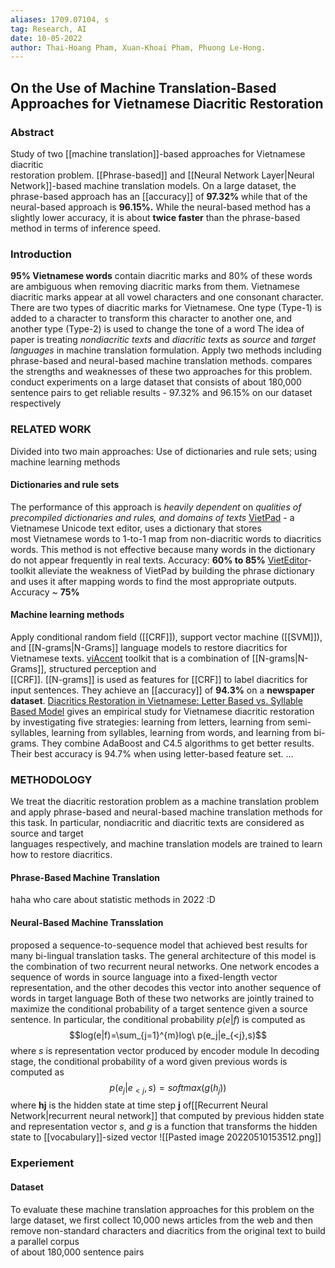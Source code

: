 ```yaml
---
aliases: 1709.07104, s
tag: Research, AI
date: 10-05-2022
author: Thai-Hoang Pham, Xuan-Khoai Pham, Phuong Le-Hong.
---
```

## On the Use of Machine Translation-Based  Approaches for Vietnamese Diacritic Restoration

### Abstract
Study of two [[machine translation]]-based approaches for Vietnamese diacritic  
restoration problem. [[Phrase-based]] and [[Neural Network Layer|Neural Network]]-based machine translation models. On a large dataset, the phrase-based approach has an [[accuracy]] of **97.32%** while that of the neural-based approach is **96.15%.** While the neural-based method has a slightly lower accuracy, it is about **twice faster** than the phrase-based method in terms of inference speed.
### Introduction
**95% Vietnamese words** contain diacritic marks and 80% of these words are ambiguous when removing diacritic marks from them. Vietnamese diacritic marks appear at all vowel characters and one consonant character. There are two types of diacritic marks for Vietnamese. One type (Type-1) is added to a character to transform this character to another one, and another type (Type-2) is used to change the tone of a word
The idea of paper is treating *nondiacritic texts* and *diacritic texts* as *source* and *target languages* in machine translation formulation.
Apply two methods including phrase-based and neural-based machine translation methods. compares the strengths and weaknesses  of these two approaches for this problem. conduct experiments on a large dataset that consists of about 180,000  
sentence pairs to get reliable results - 97.32% and 96.15% on our dataset respectively
### RELATED WORK
Divided into two main approaches: Use of dictionaries and rule sets; using machine learning methods
#### Dictionaries and rule sets
The performance of this approach is *heavily dependent* on *qualities of precompiled dictionaries and rules, and domains of texts*
[VietPad](http://vietpad.sourceforge.net/) - a Vietnamese Unicode text editor, uses a dictionary that stores  
most Vietnamese words to 1-to-1 map from non-diacritic words to diacritics words. This method is not effective because many words in the dictionary do not appear frequently in real texts. Accuracy: **60% to 85%**
[VietEditor](http://lrc.quangbinhuni.edu.vn:8181/dspace/bitstream/TVDHQB_123456789/264/3/Themdautiengviet.pdf)- toolkit alleviate the weakness of VietPad by building the phrase dictionary and uses it after mapping words to find the most appropriate outputs. Accuracy ~ **75%**
#### Machine learning methods
Apply conditional random field ([[CRF]]), support vector machine ([[SVM]]), and [[N-grams|N-Grams]] language models to restore diacritics for Vietnamese texts. 
[viAccent](https://truyentran.github.io/papers/truyen_pricai08.pdf) toolkit that is a combination of [[N-grams|N-Grams]], structured perception and  
[[CRF]]. [[N-grams]] is used as features for [[CRF]] to label diacritics for input sentences. They achieve an [[accuracy]] of **94.3%** on a **newspaper dataset**.
[Diacritics Restoration in Vietnamese: Letter Based vs. Syllable Based Model](https://www.researchgate.net/publication/221420181_Diacritics_Restoration_in_Vietnamese_Letter_Based_vs_Syllable_Based_Model)
gives an empirical study for Vietnamese diacritic restoration by investigating five strategies: learning from letters, learning from semi-syllables, learning from syllables, learning from words, and learning from bi-grams. They combine AdaBoost and C4.5 algorithms to get better results. Their best accuracy is 94.7% when using letter-based feature set.
...
### METHODOLOGY
We treat the diacritic restoration problem as a machine translation problem and apply phrase-based and neural-based machine translation methods for this task. In particular, nondiacritic and diacritic texts are considered as source and target  
languages respectively, and machine translation models are trained to learn how to restore diacritics.
#### Phrase-Based Machine Translation
haha who care about statistic methods in 2022 :D 
#### Neural-Based Machine Transslation
proposed a sequence-to-sequence model that achieved best results for many bi-lingual translation tasks. The general architecture of this model is the combination of two recurrent neural networks. One network encodes a sequence of words in source language into a fixed-length vector representation, and the other decodes this vector into another sequence of words in target language Both of these two networks are jointly trained to maximize the conditional probability of a target sentence given a source sentence. In particular, the conditional probability $p(e|f)$ is computed as
$$log(e|f)=\sum_{j=1}^{m}log\ p(e_j|e_{<j},s)$$
where $s$ is representation vector produced by encoder module
In decoding stage, the conditional probability of a word given previous words is computed as $$p(e_j|e_{<j},s)=softmax(g(h_j))$$
where **hj** is the hidden state at time step **j** of[[Recurrent Neural Network|recurrent neural network]] that computed by previous hidden state and representation vector $s$, and $g$ is a function that transforms the hidden state to [[vocabulary]]-sized vector
![[Pasted image 20220510153512.png]]
### Experiement
#### Dataset
To evaluate these machine translation approaches for this problem on the large dataset, we first collect 10,000 news articles from the web and then remove non-standard characters and diacritics from the original text to build a parallel corpus  
of about 180,000 sentence pairs